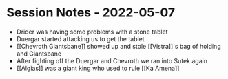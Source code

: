 # Session Notes - 2022-05-07

* Drider was having some problems with a stone tablet
* Duergar started attacking us to get the tablet
* [[Chevroth Giantsbane]] showed up and stole [[Vistra]]'s bag of holding and Giantsbane
* After fighting off the Duergar and Chevroth we ran into Sutek again
* [[Algias]] was a giant king who used to rule [[Ka Amena]]